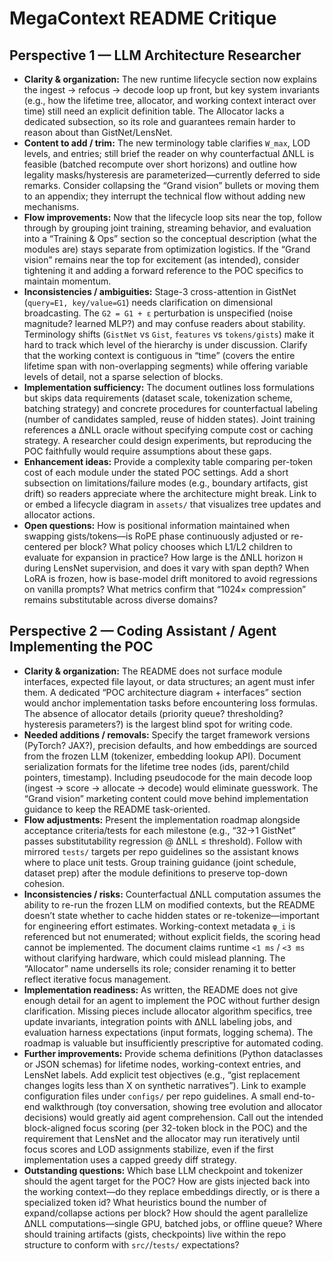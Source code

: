 # MegaContext README Critique

## Perspective 1 — LLM Architecture Researcher

- **Clarity & organization:** The new runtime lifecycle section now explains the ingest → refocus → decode loop up front, but key system invariants (e.g., how the lifetime tree, allocator, and working context interact over time) still need an explicit definition table. The Allocator lacks a dedicated subsection, so its role and guarantees remain harder to reason about than GistNet/LensNet.
- **Content to add / trim:** The new terminology table clarifies `W_max`, LOD levels, and entries; still brief the reader on why counterfactual ΔNLL is feasible (batched recompute over short horizons) and outline how legality masks/hysteresis are parameterized—currently deferred to side remarks. Consider collapsing the “Grand vision” bullets or moving them to an appendix; they interrupt the technical flow without adding new mechanisms.
- **Flow improvements:** Now that the lifecycle loop sits near the top, follow through by grouping joint training, streaming behavior, and evaluation into a “Training & Ops” section so the conceptual description (what the modules are) stays separate from optimization logistics. If the “Grand vision” remains near the top for excitement (as intended), consider tightening it and adding a forward reference to the POC specifics to maintain momentum.
- **Inconsistencies / ambiguities:** Stage-3 cross-attention in GistNet (`query=E1, key/value=G1`) needs clarification on dimensional broadcasting. The `G2 = G1 + ε` perturbation is unspecified (noise magnitude? learned MLP?) and may confuse readers about stability. Terminology shifts (`GistNet` vs `Gist`, `features` vs `tokens/gists`) make it hard to track which level of the hierarchy is under discussion. Clarify that the working context is contiguous in “time” (covers the entire lifetime span with non-overlapping segments) while offering variable levels of detail, not a sparse selection of blocks.
- **Implementation sufficiency:** The document outlines loss formulations but skips data requirements (dataset scale, tokenization scheme, batching strategy) and concrete procedures for counterfactual labeling (number of candidates sampled, reuse of hidden states). Joint training references a ΔNLL oracle without specifying compute cost or caching strategy. A researcher could design experiments, but reproducing the POC faithfully would require assumptions about these gaps.
- **Enhancement ideas:** Provide a complexity table comparing per-token cost of each module under the stated POC settings. Add a short subsection on limitations/failure modes (e.g., boundary artifacts, gist drift) so readers appreciate where the architecture might break. Link to or embed a lifecycle diagram in `assets/` that visualizes tree updates and allocator actions.
- **Open questions:** How is positional information maintained when swapping gists/tokens—is RoPE phase continuously adjusted or re-centered per block? What policy chooses which L1/L2 children to evaluate for expansion in practice? How large is the ΔNLL horizon `H` during LensNet supervision, and does it vary with span depth? When LoRA is frozen, how is base-model drift monitored to avoid regressions on vanilla prompts? What metrics confirm that “1024× compression” remains substitutable across diverse domains?

## Perspective 2 — Coding Assistant / Agent Implementing the POC

- **Clarity & organization:** The README does not surface module interfaces, expected file layout, or data structures; an agent must infer them. A dedicated “POC architecture diagram + interfaces” section would anchor implementation tasks before encountering loss formulas. The absence of allocator details (priority queue? thresholding? hysteresis parameters?) is the largest blind spot for writing code.
- **Needed additions / removals:** Specify the target framework versions (PyTorch? JAX?), precision defaults, and how embeddings are sourced from the frozen LLM (tokenizer, embedding lookup API). Document serialization formats for the lifetime tree nodes (ids, parent/child pointers, timestamp). Including pseudocode for the main decode loop (ingest → score → allocate → decode) would eliminate guesswork. The “Grand vision” marketing content could move behind implementation guidance to keep the README task-oriented.
- **Flow adjustments:** Present the implementation roadmap alongside acceptance criteria/tests for each milestone (e.g., “32→1 GistNet” passes substitutability regression @ ΔNLL ≤ threshold). Follow with mirrored `tests/` targets per repo guidelines so the assistant knows where to place unit tests. Group training guidance (joint schedule, dataset prep) after the module definitions to preserve top-down cohesion.
- **Inconsistencies / risks:** Counterfactual ΔNLL computation assumes the ability to re-run the frozen LLM on modified contexts, but the README doesn’t state whether to cache hidden states or re-tokenize—important for engineering effort estimates. Working-context metadata `φ_i` is referenced but not enumerated; without explicit fields, the scoring head cannot be implemented. The document claims runtime `<1 ms` / `<3 ms` without clarifying hardware, which could mislead planning. The “Allocator” name undersells its role; consider renaming it to better reflect iterative focus management.
- **Implementation readiness:** As written, the README does not give enough detail for an agent to implement the POC without further design clarification. Missing pieces include allocator algorithm specifics, tree update invariants, integration points with ΔNLL labeling jobs, and evaluation harness expectations (input formats, logging schema). The roadmap is valuable but insufficiently prescriptive for automated coding.
- **Further improvements:** Provide schema definitions (Python dataclasses or JSON schemas) for lifetime nodes, working-context entries, and LensNet labels. Add explicit test objectives (e.g., “gist replacement changes logits less than X on synthetic narratives”). Link to example configuration files under `configs/` per repo guidelines. A small end-to-end walkthrough (toy conversation, showing tree evolution and allocator decisions) would greatly aid agent comprehension. Call out the intended block-aligned focus scoring (per 32-token block in the POC) and the requirement that LensNet and the allocator may run iteratively until focus scores and LOD assignments stabilize, even if the first implementation uses a capped greedy diff strategy.
- **Outstanding questions:** Which base LLM checkpoint and tokenizer should the agent target for the POC? How are gists injected back into the working context—do they replace embeddings directly, or is there a specialized token id? What heuristics bound the number of expand/collapse actions per block? How should the agent parallelize ΔNLL computations—single GPU, batched jobs, or offline queue? Where should training artifacts (gists, checkpoints) live within the repo structure to conform with `src/`/`tests/` expectations?
